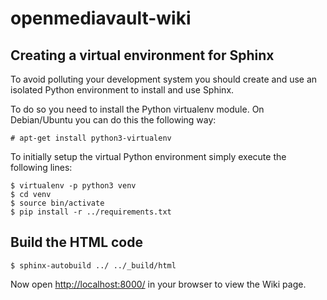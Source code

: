 # openmediavault-wiki
Creating a virtual environment for Sphinx
-----------------------------------------

To avoid polluting your development system you should create and use an isolated
Python environment to install and use Sphinx.

To do so you need to install the Python virtualenv module. On Debian/Ubuntu you
can do this the following way:

	# apt-get install python3-virtualenv

To initially setup the virtual Python environment simply execute the following
lines:

	$ virtualenv -p python3 venv
	$ cd venv
	$ source bin/activate
	$ pip install -r ../requirements.txt

Build the HTML code
-------------------

	$ sphinx-autobuild ../ ../_build/html

Now open <http://localhost:8000/> in your browser to view the Wiki page.
